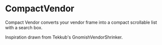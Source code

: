 CompactVendor
======================

Compact Vendor converts your vendor frame into a compact scrollable list with a search box.

Inspiration drawn from Tekkub's GnomishVendorShrinker.
